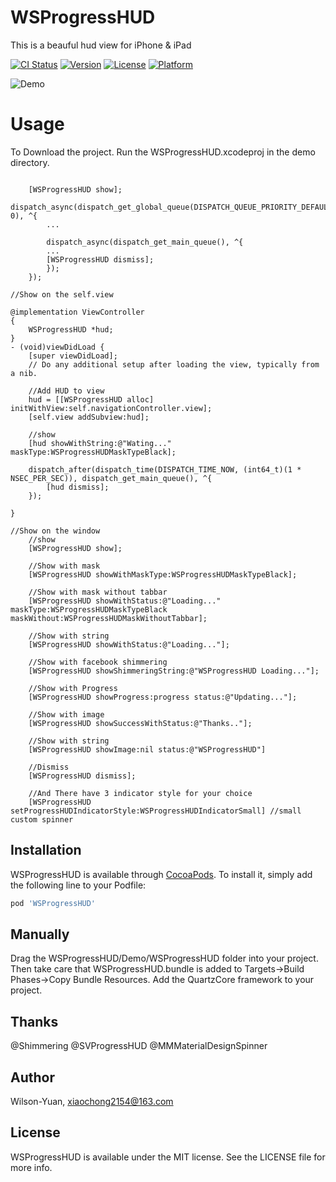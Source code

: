 # WSProgressHUD
This is a beauful hud view for iPhone &amp; iPad

[![CI Status](http://img.shields.io/travis/devSC/WSProgressHUD.svg?style=flat)](https://travis-ci.org/devSC/WSProgressHUD)
[![Version](https://img.shields.io/cocoapods/v/WSProgressHUD.svg?style=flat)](http://cocoapods.org/pods/WSProgressHUD)
[![License](https://img.shields.io/cocoapods/l/WSProgressHUD.svg?style=flat)](http://cocoapods.org/pods/WSProgressHUD)
[![Platform](https://img.shields.io/cocoapods/p/WSProgressHUD.svg?style=flat)](http://cocoapods.org/pods/WSProgressHUD)


![Demo](https://raw.githubusercontent.com/devSC/WSProgressHUD/master/Demo/Demo.gif)

# Usage
To Download the project. Run the WSProgressHUD.xcodeproj in the demo directory.

``` objc

    [WSProgressHUD show];
    dispatch_async(dispatch_get_global_queue(DISPATCH_QUEUE_PRIORITY_DEFAULT, 0), ^{
        ...

        dispatch_async(dispatch_get_main_queue(), ^{
        ...
        [WSProgressHUD dismiss];
        });
    });

//Show on the self.view

@implementation ViewController
{
    WSProgressHUD *hud;
}
- (void)viewDidLoad {
    [super viewDidLoad];
    // Do any additional setup after loading the view, typically from a nib.

    //Add HUD to view
    hud = [[WSProgressHUD alloc] initWithView:self.navigationController.view];
    [self.view addSubview:hud];

    //show
    [hud showWithString:@"Wating..." maskType:WSProgressHUDMaskTypeBlack];

    dispatch_after(dispatch_time(DISPATCH_TIME_NOW, (int64_t)(1 * NSEC_PER_SEC)), dispatch_get_main_queue(), ^{
        [hud dismiss];
    });

}

//Show on the window
    //show
    [WSProgressHUD show];

    //Show with mask
    [WSProgressHUD showWithMaskType:WSProgressHUDMaskTypeBlack];
    
    //Show with mask without tabbar
    [WSProgressHUD showWithStatus:@"Loading..." maskType:WSProgressHUDMaskTypeBlack maskWithout:WSProgressHUDMaskWithoutTabbar];
    
    //Show with string
    [WSProgressHUD showWithStatus:@"Loading..."];

    //Show with facebook shimmering
    [WSProgressHUD showShimmeringString:@"WSProgressHUD Loading..."];

    //Show with Progress
    [WSProgressHUD showProgress:progress status:@"Updating..."];

    //Show with image
    [WSProgressHUD showSuccessWithStatus:@"Thanks.."];
    
    //Show with string
    [WSProgressHUD showImage:nil status:@"WSProgressHUD"]

    //Dismiss
    [WSProgressHUD dismiss];
    
    //And There have 3 indicator style for your choice
    [WSProgressHUD setProgressHUDIndicatorStyle:WSProgressHUDIndicatorSmall] //small custom spinner

```
## Installation


WSProgressHUD is available through [CocoaPods](http://cocoapods.org). To install
it, simply add the following line to your Podfile:

```ruby
pod 'WSProgressHUD'

```
## Manually

Drag the WSProgressHUD/Demo/WSProgressHUD folder into your project.
Then take care that WSProgressHUD.bundle is added to Targets->Build Phases->Copy Bundle Resources.
Add the QuartzCore framework to your project.

## Thanks

@Shimmering
@SVProgressHUD
@MMMaterialDesignSpinner

## Author
Wilson-Yuan, xiaochong2154@163.com

## License
WSProgressHUD is available under the MIT license. See the LICENSE file for more info.






